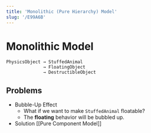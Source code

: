```yaml
---
title: 'Monolithic (Pure Hierarchy) Model'
slug: '/E99A6B'
---
```


# Monolithic Model

```
PhysicsObject → StuffedAnimal
              → FloatingObject
              → DestructibleObject
```

## Problems

- Bubble-Up Effect
  - What if we want to make `StuffedAnimal` floatable?
  - The **floating** behavior will be bubbled up.
- Solution [[Pure Component Model]]
